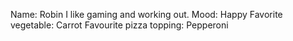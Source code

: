 Name: Robin
I like gaming and working out.
Mood: Happy
Favorite vegetable: Carrot
Favourite pizza topping: Pepperoni
